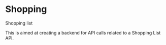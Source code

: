 # Shopping
Shopping list

This is aimed at creating a backend for API calls related to a Shopping List API.

